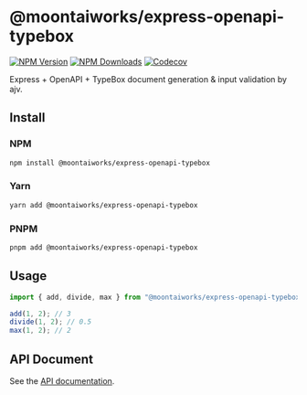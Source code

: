 # @moontaiworks/express-openapi-typebox

[![NPM Version](https://img.shields.io/npm/v/@moontaiworks/express-openapi-typebox)](https://www.npmjs.com/package/@moontaiworks/express-openapi-typebox)
[![NPM Downloads](https://img.shields.io/npm/d18m/@moontaiworks/express-openapi-typebox)](https://www.npmjs.com/package/@moontaiworks/express-openapi-typebox)
[![Codecov](https://codecov.io/gh/moontaiworks/express-openapi-typebox/graph/badge.svg)](https://codecov.io/gh/moontaiworks/express-openapi-typebox)

Express + OpenAPI + TypeBox document generation & input validation by ajv.

## Install

### NPM

```bash
npm install @moontaiworks/express-openapi-typebox
```

### Yarn

```bash
yarn add @moontaiworks/express-openapi-typebox
```

### PNPM

```bash
pnpm add @moontaiworks/express-openapi-typebox
```

## Usage

```typescript
import { add, divide, max } from "@moontaiworks/express-openapi-typebox";

add(1, 2); // 3
divide(1, 2); // 0.5
max(1, 2); // 2
```

## API Document

See the [API documentation](https://moontaiworks.github.io/express-openapi-typebox/).
